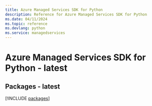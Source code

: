 ```yaml
---
title: Azure Managed Services SDK for Python
description: Reference for Azure Managed Services SDK for Python
ms.date: 04/11/2024
ms.topic: reference
ms.devlang: python
ms.service: managedservices
---
```

# Azure Managed Services SDK for Python - latest
## Packages - latest
[!INCLUDE [packages](managed-services-index.md)]
